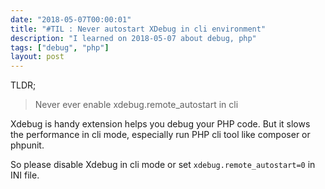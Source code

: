 ```yaml
---
date: "2018-05-07T00:00:01"
title: "#TIL : Never autostart XDebug in cli environment"
description: "I learned on 2018-05-07 about debug, php"
tags: ["debug", "php"]
layout: post
---
```



TLDR;

> Never ever enable xdebug.remote_autostart in cli

Xdebug is handy extension helps you debug your PHP code. But it slows the performance in cli mode, especially run PHP cli tool like composer or phpunit.

So please disable Xdebug in cli mode or set `xdebug.remote_autostart=0` in INI file.
